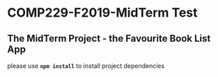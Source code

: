 # COMP229-F2019-MidTerm Test

## The MidTerm Project - the Favourite Book List App

please use **`npm install`** to install project dependencies
